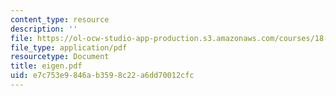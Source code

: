 ```yaml
---
content_type: resource
description: ''
file: https://ol-ocw-studio-app-production.s3.amazonaws.com/courses/18-996-random-matrix-theory-and-its-applications-spring-2004/e7c753e9846ab3598c22a6dd70012cfc_eigen.pdf
file_type: application/pdf
resourcetype: Document
title: eigen.pdf
uid: e7c753e9-846a-b359-8c22-a6dd70012cfc
---
```

